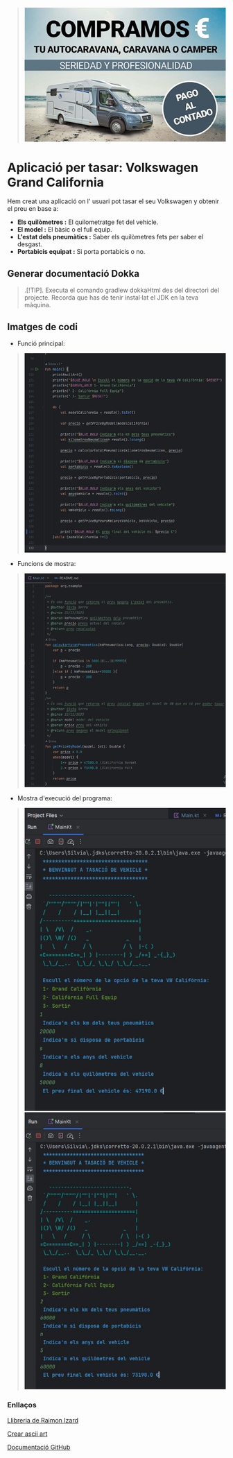 >![Foto de propaganda](./images/compramos-tu-autocaravana.jpg)


# Aplicació per tasar: Volkswagen Grand California
Hem creat una aplicació on l' usuari pot tasar el seu Volkswagen y obtenir el preu
en base a:

* **Els quilòmetres :** El quilometratge fet del vehicle.
* **El model :** El bàsic o el full equip. 
* **L'estat dels pneumàtics :** Saber els quilòmetres fets per saber el desgast.
* **Portabicis equipat :** Si porta portabicis o no.

## Generar documentació Dokka
> .[!TIP].
>  Executa el comando gradlew dokkaHtml des del directori del projecte.
>  Recorda que has de tenir instal·lat el JDK en la teva màquina.

## Imatges de codi


- Funció principal:

>![Funció principal](./images/funcioMain.JPG)

- Funcions de mostra:

>![Funcions de mostra](./images/funcions.JPG)

- Mostra d'execució del programa:

>![Execució de programa](./images/execucioPrograma.JPG)
>![Execució de programa](./images/execucioCodi.JPG)


### Enllaços

[Llibreria de Raimon Izard](https://github.com/raimonizard/kotlin)

[Crear ascii art](https://www.asciiart.eu/#google_vignette)

[Documentació GitHub](https://docs.github.com/es)